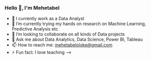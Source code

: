 ### Hello 👋, I'm Mehetabel

- 🔭 I currently work as a Data Analyst
- 🌱 I’m currently trying my hands on research on Machine Learning, Predictive Analysis etc
- 👯 I’m looking to collaborate on all kinds of Data projects
- 💬 Ask me about Data Analytics, Data Science, Power BI, Tableau
- 📫 How to reach me: mehetabeloloke@gmail.com
- ⚡ Fun fact: I love teaching
-->
